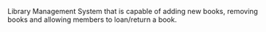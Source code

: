 Library Management System that is capable of adding new books, removing books and allowing members to loan/return a book.
